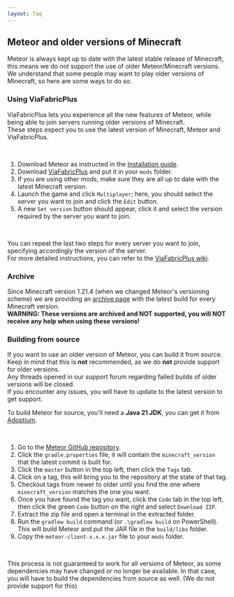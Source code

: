 ```yaml
---
layout: faq
---
```


## Meteor and older versions of Minecraft

Meteor is always kept up to date with the latest stable release of Minecraft, this means we do not support the use of
older Meteor/Minecraft versions. We understand that some people may want to play older versions of Minecraft, so here
are some ways to do so.

### Using ViaFabricPlus

ViaFabricPlus lets you experience all the new features of Meteor, while being able to join servers running older
versions of Minecraft.  
These steps expect you to use the latest version of Minecraft, Meteor and ViaFabricPlus.

<br>

1. Download Meteor as instructed in the [Installation guide](https://meteorclient.com/faq/installation).
2. Download [ViaFabricPlus](https://modrinth.com/mod/viafabricplus/versions) and put it in your `mods` folder.
3. If you are using other mods, make sure they are all up to date with the latest Minecraft version.
4. Launch the game and click `Multiplayer`; here, you should select the server you want to join and click the `Edit`
   button.
5. A new `Set version` button should appear, click it and select the version required by the server you want to join.

<br>

You can repeat the last two steps for every server you want to join, specifying accordingly the version of the server.  
For more detailed instructions, you can refer to
the [ViaFabricPlus wiki](https://github.com/ViaVersion/ViaFabricPlus/blob/main/docs/USAGE.md).

### Archive

Since Minecraft version 1.21.4 (when we changed Meteor's versioning scheme) we are providing
an [archive page](https://meteorclient.com/archive)
with the latest build for every Minecraft version.  
**WARNING: These versions are archived and NOT supported, you will NOT receive any help when using these versions!**

### Building from source

If you want to use an older version of Meteor, you can build it from source.  
Keep in mind that this is **not** recommended, as we do **not** provide support for older versions.  
Any threads opened in our support forum regarding failed builds of older versions will be closed.  
If you encounter any issues, you will have to update to the latest version to get support.

To build Meteor for source, you'll need a **Java 21 JDK**,
you can get it from [Adoptium](https://adoptium.net/temurin/releases/?package=jdk&version=21).

<br>

1. Go to the [Meteor GitHub repository](https://github.com/MeteorDevelopment/meteor-client).
2. Click the `gradle.properties` file, it will contain the `minecraft_version` that the latest commit is built for.
3. Click the `master` button in the top left, then click the `Tags` tab.
4. Click on a tag, this will bring you to the repository at the state of that tag.
5. Checkout tags from newer to older until you find the one where `minecraft_version` matches the one you want.
6. Once you have found the tag you want, click the `Code` tab in the top left,
   then click the green `Code` button on the right and select `Download ZIP`.
7. Extract the zip file and open a terminal in the extracted folder.
8. Run the `gradlew build` command (or `.\gradlew build` on PowerShell).
   This will build Meteor and put the JAR file in the `build/libs` folder.
9. Copy the `meteor-client-x.x.x.jar` file to your `mods` folder.

<br>

This process is not guaranteed to work for all versions of Meteor, as some dependencies may have changed or no longer be
available. In that case, you will have to build the dependencies from source as well. (We do not provide support for
this)
